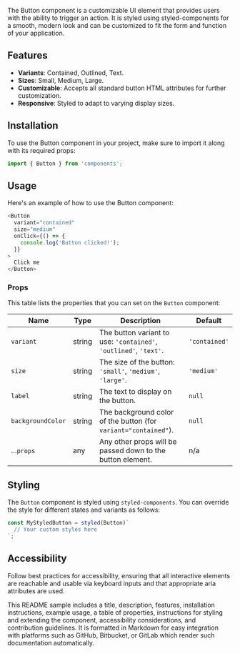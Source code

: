 The Button component is a customizable UI element that provides users with the ability to trigger an action. It is styled using styled-components for a smooth, modern look and can be customized to fit the form and function of your application.

## Features

- **Variants**: Contained, Outlined, Text.
- **Sizes**: Small, Medium, Large.
- **Customizable**: Accepts all standard button HTML attributes for further customization.
- **Responsive**: Styled to adapt to varying display sizes.

## Installation

To use the Button component in your project, make sure to import it along with its required props:

```javascript
import { Button } from 'components';
```

## Usage

Here's an example of how to use the Button component:

```javascript
<Button
  variant="contained"
  size="medium"
  onClick={() => {
    console.log('Button clicked!');
  }}
>
  Click me
</Button>
```

### Props

This table lists the properties that you can set on the `Button` component:

| Name             | Type     | Description                                               | Default    |
|------------------|----------|-----------------------------------------------------------|------------|
| `variant`        | string   | The button variant to use: `'contained'`, `'outlined'`, `'text'`. | `'contained'` |
| `size`           | string   | The size of the button: `'small'`, `'medium'`, `'large'`. | `'medium'` |
| `label`          | string   | The text to display on the button.                        | `null`     |
| `backgroundColor`| string   | The background color of the button (for `variant="contained"`). | `null` |
| ...`props`       | any      | Any other props will be passed down to the button element.  | n/a        |

## Styling

The `Button` component is styled using `styled-components`. You can override the style for different states and variants as follows:


```javascript
const MyStyledButton = styled(Button)`
  // Your custom styles here
`;
```

## Accessibility

Follow best practices for accessibility, ensuring that all interactive elements are reachable and usable via keyboard inputs and that appropriate aria attributes are used.


This README sample includes a title, description, features, installation instructions, example usage, a table of properties, instructions for styling and extending the component, accessibility considerations, and contribution guidelines. It is formatted in Markdown for easy integration with platforms such as GitHub, Bitbucket, or GitLab which render such documentation automatically.